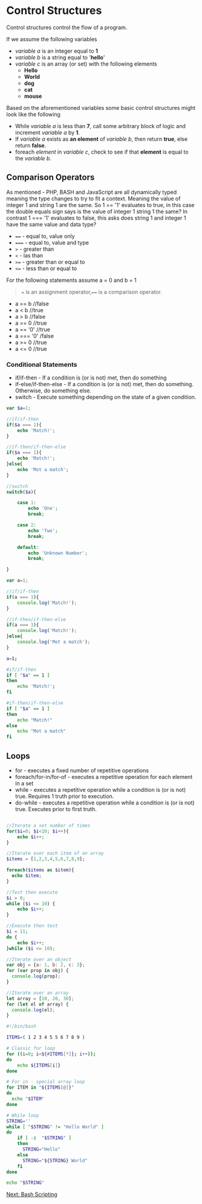 # Control Structures
Control structures control the flow of a program.

If we assume the following variables

* *variable a* is an integer equal to **1**
* *variable b* is a string equal to '**hello**'
* *variable c* is an array (or set) with the following elements
    * **Hello**
    * **World**
    * **dog**
    * **cat**
    * **mouse**

Based on the aforementioned variables some basic control structures might look like the following

* While *variable a* is less than **7**, call some arbitrary block of logic and increment *variable a* by **1**.
* If *variable a* exists as **an element** of *variable b*, then return **true**, else return **false**.
* foreach *element* in *variable c*, check to see if that **element** is equal to the *variable b*.

## Comparison Operators

As mentioned - PHP, BASH and JavaScript are all dynamically typed meaning the type changes to try to fit a context. Meaning the value of integer 1 and string 1 are the same. So 1 == '1' evaluates to true, in this case the double equals sign says is the value of integer 1 string 1 the same? In contrast 1 === '1' evaluates to false, this asks does string 1 and integer 1 have the same value and data type?  

* ```==``` - equal to, value only
* ```===``` - equal to, value and type
* ```>``` - greater than
* ```<``` - las than
* ```>=``` - greater than or equal to
* ```<=``` - less than or equal to

For the following statements assume a = 0 and b = 1

>```=``` is an assignment operator,```==``` is a comparison operator.

* a == b //false
* a < b //true
* a > b //false
* a == 0 //true
* a == '0' //true
* a === '0' /false
* a >= 0 //true
* a <= 0 //true

### Conditional Statements
* if/if-then - If a condition is (or is not) met, then do something
* if-else/if-then-else - If a condition is (or is not) met, then do something. Otherwise, do something else.
* switch - Execute something depending on the state of a given condition.

```php
var $a=1;

//if/if-then
if($a === 1){
    echo 'Match!';
}

//if-then/if-then-else
if($a === 1){
    echo 'Match!';
}else{
    echo 'Mot a match';
}

//switch
switch($a){

    case 1:
        echo 'One';
        break;

    case 2:
        echo 'Two';
        break;

    default:
        echo 'Unknown Number';
        break;

}
```

```js
var a=1;

//if/if-then
if(a === 1){
    console.log('Match!');
}

//if-then/if-then-else
if(a === 1){
    console.log('Match!');
}else{
    console.log('Mot a match');
}
```

```bash
a=1;

#if/if-then
if [ "$a" == 1 ]
then
    echo 'Match!';
fi

#if-then/if-then-else
if [ "$a" == 1 ]
then
    echo "Match!"
else
    echo "Mot a match"
fi
```

## Loops
* for - executes a fixed number of repetitive operations
* foreach/for-in/for-of - executes a repetitive operation for each element in a set
* while - executes a repetitive operation while a condition is (or is not) true. Requires 1 truth prior to execution.
* do-while - executes a repetitive operation while a condition is (or is not) true. Executes prior to first truth. 

```php

//Iterate a set number of times
for($i=0; $i<10; $i++){
    echo $i++;
}

//Iterate over each item of an array
$items = [1,2,3,4,5,6,7,8,9];

foreach($items as $item){
  echo $item;
}

//Test then execute
$i = 0;
while ($i <= 10) {
    echo $i++;
}

//Execute then test
$i = 11;
do {
    echo $i++;
}while ($i <= 10);
```

```js
//Iterate over an object
var obj = {a: 1, b: 2, c: 3};
for (var prop in obj) {
  console.log(prop);
}

//Iterate over an array
let array = [10, 20, 30];
for (let el of array) {
  console.log(el);
}
```

```bash
#!/bin/bash

ITEMS=( 1 2 3 4 5 5 6 7 8 9 )

# Classic for loop
for ((i=0; i<${#ITEMS[*]}; i++));
do
    echo ${ITEMS[i]}
done

# For in - special array loop
for ITEM in "${ITEMS[@]}"
do
  echo "$ITEM"
done

# While loop
STRING=''
while [ "$STRING" != "Hello World" ]
do
    if [ -z  "$STRING" ]
    then
      STRING="Hello"
    else
      STRING="${STRING} World"
    fi
done

echo "$STRING"
```
[Next: Bash Scripting](/03-BashScripting/README.md)
